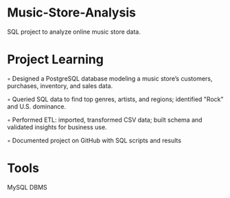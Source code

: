 # Music-Store-Analysis

SQL project to analyze online music store data.

# Project Learning

◦ Designed a PostgreSQL database modeling a music store’s customers, purchases, inventory, and sales data.

◦ Queried SQL data to find top genres, artists, and regions; identified "Rock" and U.S. dominance.

◦ Performed ETL: imported, transformed CSV data; built schema and validated insights for business use.

◦ Documented project on GitHub with SQL scripts and results

# Tools 

MySQL 
DBMS
